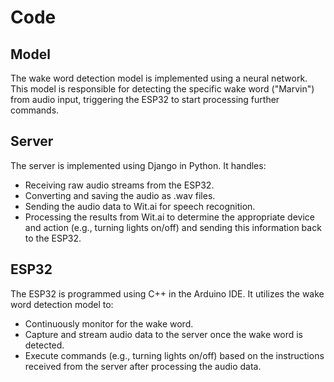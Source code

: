 # Code

## Model
The wake word detection model is implemented using a neural network. This model is responsible for detecting the specific wake word ("Marvin") from audio input, triggering the ESP32 to start processing further commands.

## Server
The server is implemented using Django in Python. It handles:

- Receiving raw audio streams from the ESP32.
- Converting and saving the audio as .wav files.
- Sending the audio data to Wit.ai for speech recognition.
- Processing the results from Wit.ai to determine the appropriate device and action (e.g., turning lights on/off) and sending this information back to the ESP32.


## ESP32
The ESP32 is programmed using C++ in the Arduino IDE. It utilizes the wake word detection model to:

- Continuously monitor for the wake word.
- Capture and stream audio data to the server once the wake word is detected.
- Execute commands (e.g., turning lights on/off) based on the instructions received from the server after processing the audio data.

